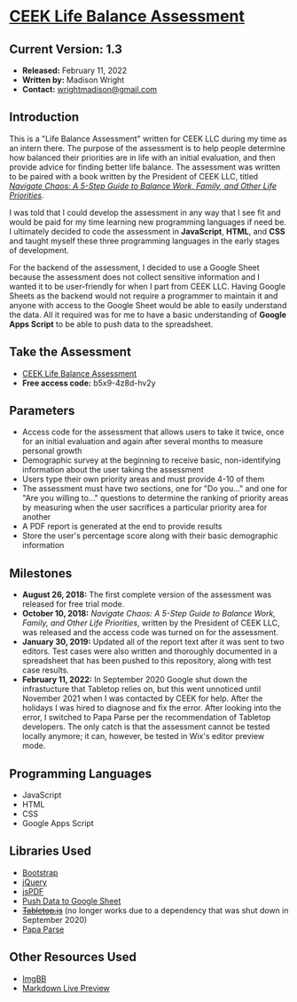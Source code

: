 # [CEEK Life Balance Assessment](https://www.ceekllc.com/balance-assessment)
## Current Version: 1.3
* **Released:** February 11, 2022
* **Written by:** Madison Wright
* **Contact:** wrightmadison@gmail.com

## Introduction
This is a "Life Balance Assessment" written for CEEK LLC during my time as an intern there. The purpose of the assessment is to help people determine how balanced their priorities are in life with an initial evaluation, and then provide advice for finding better life balance. The assessment was written to be paired with a book written by the President of CEEK LLC, titled *[Navigate Chaos: A 5-Step Guide to Balance Work, Family, and Other Life Priorities](https://www.amazon.com/gp/product/1732517606)*.

I was told that I could develop the assessment in any way that I see fit and would be paid for my time learning new programming languages if need be. I ultimately decided to code the assessment in **JavaScript**, **HTML**, and **CSS** and taught myself these three programming languages in the early stages of development.

For the backend of the assessment, I decided to use a Google Sheet because the assessment does not collect sensitive information and I wanted it to be user-friendly for when I part from CEEK LLC. Having Google Sheets as the backend would not require a programmer to maintain it and anyone with access to the Google Sheet would be able to easily understand the data. All it required was for me to have a basic understanding of **Google Apps Script** to be able to push data to the spreadsheet.

## Take the Assessment
* [CEEK Life Balance Assessment](https://www.ceekllc.com/balance-assessment/)
* **Free access code:** b5x9-4z8d-hv2y

## Parameters
* Access code for the assessment that allows users to take it twice, once for an initial evaluation and again after several months to measure personal growth
* Demographic survey at the beginning to receive basic, non-identifying information about the user taking the assessment
* Users type their own priority areas and must provide 4-10 of them
* The assessment must have two sections, one for "Do you..." and one for "Are you willing to..." questions to determine the ranking of priority areas by measuring when the user sacrifices a particular priority area for another
* A PDF report is generated at the end to provide results
* Store the user's percentage score along with their basic demographic information

## Milestones
* **August 26, 2018:** The first complete version of the assessment was released for free trial mode.
* **October 10, 2018:** *Navigate Chaos: A 5-Step Guide to Balance Work, Family, and Other Life Priorities*, written by the President of CEEK LLC, was released and the access code was turned on for the assessment.
* **January 30, 2019:** Updated all of the report text after it was sent to two editors. Test cases were also written and thoroughly documented in a spreadsheet that has been pushed to this repository, along with test case results.
* **February 11, 2022:** In September 2020 Google shut down the infrastucture that Tabletop relies on, but this went unnoticed until November 2021 when I was contacted by CEEK for help. After the holidays I was hired to diagnose and fix the error. After looking into the error, I switched to Papa Parse per the recommendation of Tabletop developers. The only catch is that the assessment cannot be tested locally anymore; it can, however, be tested in Wix's editor preview mode.

## Programming Languages
* JavaScript
* HTML
* CSS
* Google Apps Script

## Libraries Used
* [Bootstrap](http://getbootstrap.com)
* [jQuery](https://jquery.com/)
* [jsPDF](https://github.com/MrRio/jsPDF)
* [Push Data to Google Sheet](https://github.com/dwyl/learn-to-send-email-via-google-script-html-no-server)
* ~~[Tabletop.js](https://github.com/jsoma/tabletop)~~ (no longer works due to a dependency that was shut down in September 2020)
* [Papa Parse](https://github.com/mholt/PapaParse)

## Other Resources Used
* [ImgBB](https://imgbb.com)
* [Markdown Live Preview](https://markdownlivepreview.com/)

